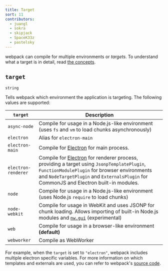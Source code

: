 ```yaml
---
title: Target
sort: 11
contributors:
  - juangl
  - sokra
  - skipjack
  - SpaceK33z
  - pastelsky
---
```


webpack can compile for multiple environments or _targets_. To understand what a target is in detail, read [the concepts](/concepts/targets).

## `target`

`string`

Tells webpack which environment the application is targeting. The following values are supported:

| `target`      | Description            |
| ------------- |------------------------|
| `async-node`| Compile for usage in a Node.js-like environment (uses `fs` and `vm` to load chunks asynchronously)    |
| `electron`      | Alias for `electron-main` |
| `electron-main`      | Compile for [Electron](http://electron.atom.io/) for main process. |
| `electron-renderer`      | Compile for [Electron](http://electron.atom.io/) for renderer process, providing a target using `JsonpTemplatePlugin`, `FunctionModulePlugin` for browser environments and `NodeTargetPlugin` and `ExternalsPlugin` for CommonJS and Electron built-in modules. |
| `node` | Compile for usage in a Node.js-like environment (uses Node.js `require` to load chunks) |
|`node-webkit`|  Compile for usage in WebKit and uses JSONP for chunk loading. Allows importing of built-in Node.js modules and [`nw.gui`](http://docs.nwjs.io/en/latest/) (experimental) |
|`web`| Compile for usage in a browser-like environment **(default)** |
|`webworker`| Compile as WebWorker |

For example, when the `target` is set to `"electron"`, webpack includes multiple electron specific variables. For more information on which templates and externals are used, you can refer to webpack's [source code](https://github.com/webpack/webpack/blob/master/lib/WebpackOptionsApply.js#L70-L185).
